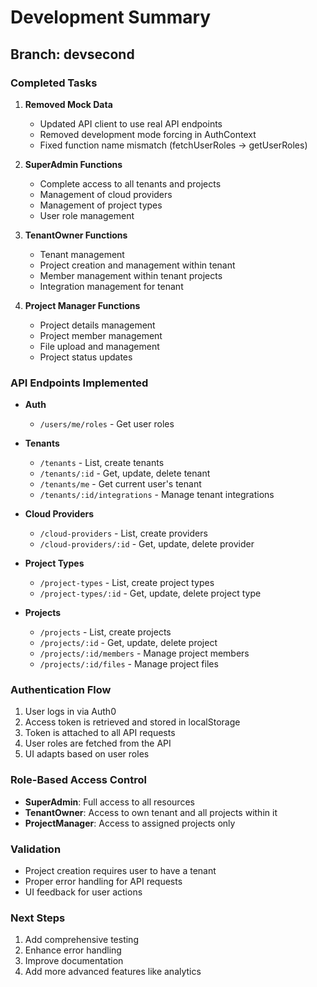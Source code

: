 # Development Summary

## Branch: devsecond

### Completed Tasks

1. **Removed Mock Data**
   - Updated API client to use real API endpoints
   - Removed development mode forcing in AuthContext
   - Fixed function name mismatch (fetchUserRoles → getUserRoles)

2. **SuperAdmin Functions**
   - Complete access to all tenants and projects
   - Management of cloud providers
   - Management of project types
   - User role management

3. **TenantOwner Functions**
   - Tenant management
   - Project creation and management within tenant
   - Member management within tenant projects
   - Integration management for tenant

4. **Project Manager Functions**
   - Project details management
   - Project member management
   - File upload and management
   - Project status updates

### API Endpoints Implemented

- **Auth**
  - `/users/me/roles` - Get user roles

- **Tenants**
  - `/tenants` - List, create tenants
  - `/tenants/:id` - Get, update, delete tenant
  - `/tenants/me` - Get current user's tenant
  - `/tenants/:id/integrations` - Manage tenant integrations

- **Cloud Providers**
  - `/cloud-providers` - List, create providers
  - `/cloud-providers/:id` - Get, update, delete provider

- **Project Types**
  - `/project-types` - List, create project types
  - `/project-types/:id` - Get, update, delete project type

- **Projects**
  - `/projects` - List, create projects
  - `/projects/:id` - Get, update, delete project
  - `/projects/:id/members` - Manage project members
  - `/projects/:id/files` - Manage project files

### Authentication Flow

1. User logs in via Auth0
2. Access token is retrieved and stored in localStorage
3. Token is attached to all API requests
4. User roles are fetched from the API
5. UI adapts based on user roles

### Role-Based Access Control

- **SuperAdmin**: Full access to all resources
- **TenantOwner**: Access to own tenant and all projects within it
- **ProjectManager**: Access to assigned projects only

### Validation

- Project creation requires user to have a tenant
- Proper error handling for API requests
- UI feedback for user actions

### Next Steps

1. Add comprehensive testing
2. Enhance error handling
3. Improve documentation
4. Add more advanced features like analytics